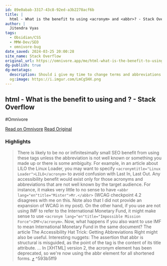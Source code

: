 ```yaml
---
id: 89e0abab-3317-43c8-92ed-a3b2278acf6b
title: |
  html - What is the benefit to using <acronym> and <abbr>? - Stack Overflow
author: |
  Jitendra Vyas
tags:
  - Obsidian/CSS
  - MMW-Dev/SEO
  - omnivore-bug
date_saved: 2024-03-25 20:00:28
site_name: Stack Overflow
original_url: https://omnivore.app/me/html-what-is-the-benefit-to-using-acronym-and-abbr-stack-overflo-18e74691668
dg-publish: true
dg-metatags:
  description: Should i give my time to change terms and abbreviations to <acronym> and <abbr>? Is it worth to use? What are pros to use both tags? Is it useful for SEO and screen reader?
  og:image: https://i.imgur.com/LmCg5HX.png
---
```


## html - What is the benefit to using <acronym> and <abbr>? - Stack Overflow
#Omnivore

[Read on Omnivore](https://omnivore.app/me/html-what-is-the-benefit-to-using-acronym-and-abbr-stack-overflo-18e74691668)
[Read Original](https://stackoverflow.com/questions/2196980/what-is-the-benefit-to-using-acronym-and-abbr)

### Highlights

> There is likely to be no or infinitesimally small SEO benefit from using these tags unless the abbreviation is not well known or something you made up or there is some ambiguity. For example, in an article about LILO the Linux Loader, you may want to specify `<acronymtitle="Linux Loader">LILO</acronym>` to avoid confusion with Last In, Last Out.
> Any accessibility benefit would exist only for those acronyms and abbreviations that are not well known by the target audience. For instance, it makes very little to no sense to have `<abbr lang="en"title="Mister">Mr.</abbr>` (WCAG checkpoint 4.2 disagrees with me on this. Note also that I did not provide an expansion of WCAG in my post).
> On the other hand, if you use are not using IMF to refer to the International Monetary Fund, it might make sense to use `<acronym lang="en"title="Impossible Mission Force">IMF</acronym>`.
> Now, what happens if you also want to use IMF to mean International Monetary Fund in the same document?
> The article The Accessibility Hat Trick: Getting Abbreviations Right might also be useful.
> Interesting nuggets:
> The assertion that abbr is structural is misguided, as the point of the tag is the content of its title attribute.
> ...
> In [XHTML] version 2, the acronym element has been deprecated, so we're now using the abbr element for all shortened forms. [⤴️](https://omnivore.app/me/html-what-is-the-benefit-to-using-acronym-and-abbr-stack-overflo-18e74691668#593b5ff9-e387-450b-a7fa-b34a33e9ca54)  ^593b5ff9

